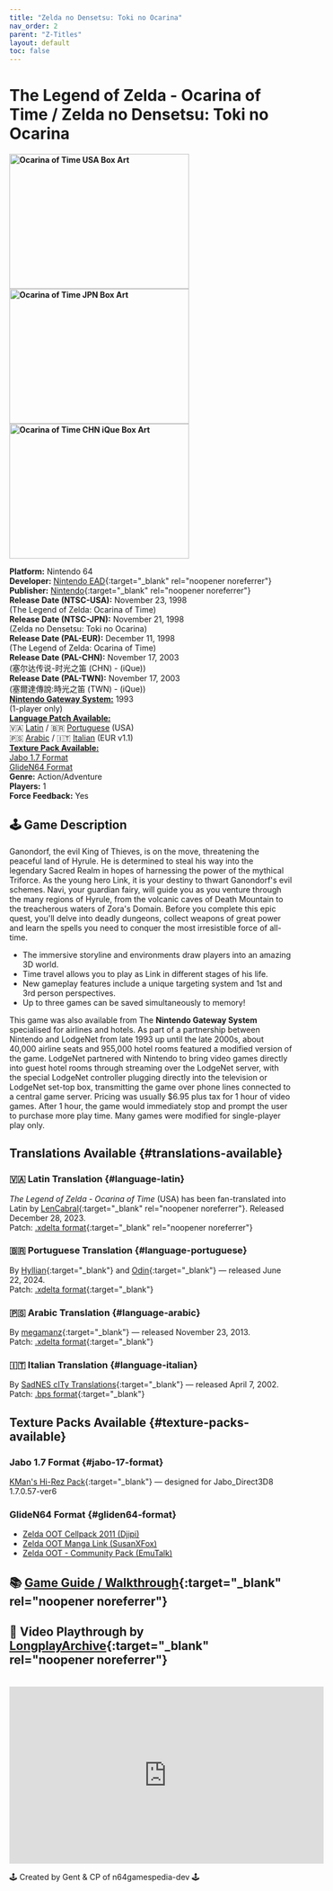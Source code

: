 ```yaml
---
title: "Zelda no Densetsu: Toki no Ocarina"
nav_order: 2
parent: "Z-Titles"
layout: default
toc: false
---
```


# The Legend of Zelda - Ocarina of Time / Zelda no Densetsu: Toki no Ocarina

<b>
<img src="https://images.launchbox-app.com/06da83f4-2c7b-4551-9792-8e2292ff6afb.jpg" alt="Ocarina of Time USA Box Art" width="320" height="240" />
<img src="https://images.launchbox-app.com/21dd9e5d-05ea-4b1b-990a-0daa2383e9f3.png" alt="Ocarina of Time JPN Box Art" width="320" height="240" />
<img src="https://images.launchbox-app.com/35ec363a-fc9f-467e-93ee-46033c6b7cbc.png" alt="Ocarina of Time CHN iQue Box Art" width="320" height="240" />
</b>

**Platform:** Nintendo 64  
**Developer:** [Nintendo EAD](https://en.wikipedia.org/wiki/Nintendo_Entertainment_Analysis_%26_Development){:target="_blank" rel="noopener noreferrer"}  
**Publisher:** [Nintendo](https://en.wikipedia.org/wiki/Nintendo){:target="_blank" rel="noopener noreferrer"}  
**Release Date (NTSC-USA):** November 23, 1998  
(The Legend of Zelda: Ocarina of Time)  
**Release Date (NTSC-JPN):** November 21, 1998  
(Zelda no Densetsu: Toki no Ocarina)  
**Release Date (PAL-EUR):** December 11, 1998  
(The Legend of Zelda: Ocarina of Time)  
**Release Date (PAL-CHN):** November 17, 2003  
(塞尔达传说-时光之笛 (CHN) - (iQue))  
**Release Date (PAL-TWN):** November 17, 2003  
(塞爾達傳說:時光之笛 (TWN) - (iQue))  
[**Nintendo Gateway System:**](#gateway-system) 1993  
(1-player only)  
[**Language Patch Available:**](#translations-available)<br>
🇻🇦 [Latin](#language-latin) / 🇧🇷 [Portuguese](#language-portuguese) (USA)<br>
🇵🇸 [Arabic](#language-arabic) / 🇮🇹 [Italian](#language-italian) (EUR v1.1)<br>
[**Texture Pack Available:**](#texture-packs-available)<br>
[Jabo 1.7 Format](#jabo-17-format)<br>
[GlideN64 Format](#gliden64-format)  
**Genre:** Action/Adventure  
**Players:** 1  
**Force Feedback:** Yes  

## 🕹️ Game Description
Ganondorf, the evil King of Thieves, is on the move, threatening the peaceful land of Hyrule. He is determined to steal his way into the legendary Sacred Realm in hopes of harnessing the power of the mythical Triforce. As the young hero Link, it is your destiny to thwart Ganondorf's evil schemes. Navi, your guardian fairy, will guide you as you venture through the many regions of Hyrule, from the volcanic caves of Death Mountain to the treacherous waters of Zora's Domain. Before you complete this epic quest, you'll delve into deadly dungeons, collect weapons of great power and learn the spells you need to conquer the most irresistible force of all-time.  
* The immersive storyline and environments draw players into an amazing 3D world.  
* Time travel allows you to play as Link in different stages of his life.  
* New gameplay features include a unique targeting system and 1st and 3rd person perspectives.  
* Up to three games can be saved simultaneously to memory!

<a name="gateway-system"></a>
This game was also available from The **Nintendo Gateway System** specialised for airlines and hotels. As part of a partnership between Nintendo and LodgeNet from late 1993 up until the late 2000s, about 40,000 airline seats and 955,000 hotel rooms featured a modified version of the game. LodgeNet partnered with Nintendo to bring video games directly into guest hotel rooms through streaming over the LodgeNet server, with the special LodgeNet controller plugging directly into the television or LodgeNet set-top box, transmitting the game over phone lines connected to a central game server. Pricing was usually $6.95 plus tax for 1 hour of video games. After 1 hour, the game would immediately stop and prompt the user to purchase more play time. Many games were modified for single-player play only.

## Translations Available {#translations-available}  
### 🇻🇦 Latin Translation {#language-latin}  
*The Legend of Zelda - Ocarina of Time* (USA) has been fan-translated into Latin by [LenCabral](https://www.romhacking.net/community/8449/){:target="_blank" rel="noopener noreferrer"}. Released December 28, 2023.  
Patch: [.xdelta format](https://www.romhacking.net/translations/7152/){:target="_blank" rel="noopener noreferrer"}

### 🇧🇷 Portuguese Translation {#language-portuguese}  
By [Hyllian](https://www.romhacking.net/community/425/){:target="_blank"} and [Odin](https://www.romhacking.net/community/828/){:target="_blank"} — released June 22, 2024.  
Patch: [.xdelta format](https://www.romhacking.net/translations/7316/){:target="_blank"}

### 🇵🇸 Arabic Translation {#language-arabic}  
By [megamanz](https://www.romhacking.net/community/2696/){:target="_blank"} — released November 23, 2013.  
Patch: [.xdelta format](https://www.romhacking.net/translations/2058/){:target="_blank"}

### 🇮🇹 Italian Translation {#language-italian}  
By [SadNES cITy Translations](https://www.romhacking.net/community/153/){:target="_blank"} — released April 7, 2002.  
Patch: [.bps format](https://www.romhacking.net/translations/1054/){:target="_blank"}

## Texture Packs Available {#texture-packs-available}  
### Jabo 1.7 Format {#jabo-17-format}  
[KMan's Hi-Rez Pack](https://www.n64textures.com/downloads/jabo-texture-packs/#KMan's:%20Legend%20of%20Zelda%20Ocarina%20of%20Time%20Hi-Rez){:target="_blank"} — designed for Jabo_Direct3D8 1.7.0.57-ver6

### GlideN64 Format {#gliden64-format}  
- [Zelda OOT Cellpack 2011 (Djipi)](https://www.n64textures.com/downloads/#Zelda%20OOT%20Cellpack%202011%20(Djipi))  
- [Zelda OOT Manga Link (SusanXFox)](https://www.n64textures.com/downloads/#Zelda%20OOT%20Manga%20Link%20(SusanXFox))  
- [Zelda OOT - Community Pack (EmuTalk)](https://www.n64textures.com/downloads/#Zelda%20OOT%20-%20Community%20Pack%20(EmuTalk%20Community))

## 📚 [Game Guide / Walkthrough](https://gamefaqs.gamespot.com/n64/197771-the-legend-of-zelda-ocarina-of-time/faqs/47135){:target="_blank" rel="noopener noreferrer"}

## 🎥 Video Playthrough by [LongplayArchive](https://www.youtube.com/channel/UCM8XzXipyTsylZ_WsGKmdKQ){:target="_blank" rel="noopener noreferrer"}
<br />  
<iframe width="560" height="315" src="https://www.youtube.com/embed/_KO2a83jfas" title="YouTube video player" frameborder="0" allowfullscreen></iframe>

🕹️ Created by Gent & CP of n64gamespedia-dev 🕹️  
<!-- Vault Format: n64gamespedia-dev -->  
<!-- Protocol Source: _vault-specs/format-protocol.md -->
